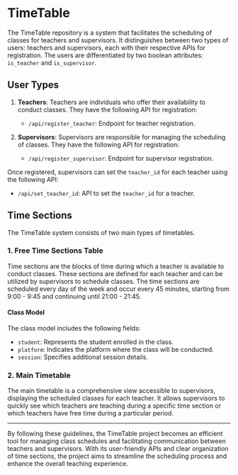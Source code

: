 # TimeTable

The TimeTable repository is a system that facilitates the scheduling of classes for teachers and supervisors. It distinguishes between two types of users: teachers and supervisors, each with their respective APIs for registration. The users are differentiated by two boolean attributes: `is_teacher` and `is_supervisor`.

## User Types

1. **Teachers**: Teachers are individuals who offer their availability to conduct classes. They have the following API for registration:
   - `/api/register_teacher`: Endpoint for teacher registration.

2. **Supervisors**: Supervisors are responsible for managing the scheduling of classes. They have the following API for registration:
   - `/api/register_supervisor`: Endpoint for supervisor registration.

Once registered, supervisors can set the `teacher_id` for each teacher using the following API:
- `/api/set_teacher_id`: API to set the `teacher_id` for a teacher.

## Time Sections

The TimeTable system consists of two main types of timetables.

### 1. Free Time Sections Table

Time sections are the blocks of time during which a teacher is available to conduct classes. These sections are defined for each teacher and can be utilized by supervisors to schedule classes. The time sections are scheduled every day of the week and occur every 45 minutes, starting from 9:00 - 9:45 and continuing until 21:00 - 21:45.

#### Class Model

The class model includes the following fields:
- `student`: Represents the student enrolled in the class.
- `platform`: Indicates the platform where the class will be conducted.
- `session`: Specifies additional session details.

### 2. Main Timetable

The main timetable is a comprehensive view accessible to supervisors, displaying the scheduled classes for each teacher. It allows supervisors to quickly see which teachers are teaching during a specific time section or which teachers have free time during a particular period.

---

By following these guidelines, the TimeTable project becomes an efficient tool for managing class schedules and facilitating communication between teachers and supervisors. With its user-friendly APIs and clear organization of time sections, the project aims to streamline the scheduling process and enhance the overall teaching experience.
